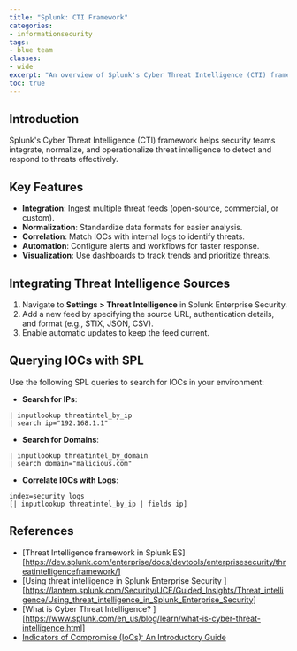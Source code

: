 ```yaml
---
title: "Splunk: CTI Framework"
categories: 
- informationsecurity
tags:
- blue team
classes: 
- wide
excerpt: "An overview of Splunk's Cyber Threat Intelligence (CTI) framework and its applications in information security."
toc: true
---
```


## Introduction

Splunk's Cyber Threat Intelligence (CTI) framework helps security teams integrate, normalize, and operationalize threat intelligence to detect and respond to threats effectively.

## Key Features

- **Integration**: Ingest multiple threat feeds (open-source, commercial, or custom).
- **Normalization**: Standardize data formats for easier analysis.
- **Correlation**: Match IOCs with internal logs to identify threats.
- **Automation**: Configure alerts and workflows for faster response.
- **Visualization**: Use dashboards to track trends and prioritize threats.

## Integrating Threat Intelligence Sources

1. Navigate to **Settings > Threat Intelligence** in Splunk Enterprise Security.
2. Add a new feed by specifying the source URL, authentication details, and format (e.g., STIX, JSON, CSV).
3. Enable automatic updates to keep the feed current.

## Querying IOCs with SPL

Use the following SPL queries to search for IOCs in your environment:

- **Search for IPs**:

```spl
| inputlookup threatintel_by_ip 
| search ip="192.168.1.1"
```

- **Search for Domains**:

```spl
| inputlookup threatintel_by_domain 
| search domain="malicious.com"
```

- **Correlate IOCs with Logs**:

```spl
index=security_logs 
[| inputlookup threatintel_by_ip | fields ip]
```

## References

- [Threat Intelligence framework in Splunk ES][https://dev.splunk.com/enterprise/docs/devtools/enterprisesecurity/threatintelligenceframework/]
- [Using threat intelligence in Splunk Enterprise Security ][https://lantern.splunk.com/Security/UCE/Guided_Insights/Threat_intelligence/Using_threat_intelligence_in_Splunk_Enterprise_Security]
- [What is Cyber Threat Intelligence? ][https://www.splunk.com/en_us/blog/learn/what-is-cyber-threat-intelligence.html]
- [Indicators of Compromise (IoCs): An Introductory Guide](https://www.splunk.com/en_us/blog/learn/ioc-indicators-of-compromise.html)
